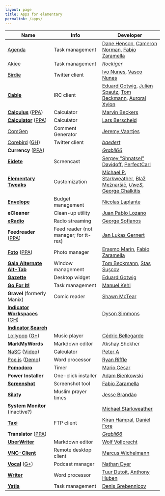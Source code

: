 ```yaml
---
layout: page
title: Apps for elementary
permalink: /apps/
---
```


Name | Info | Developer
---|---|---
[Agenda](https://launchpad.net/agenda-tasks) | Task management | [Dane Henson](https://launchpad.net/~thegreatdane), [Cameron Norman](https://launchpad.net/~cameronnemo), [Fabio Zaramella](https://launchpad.net/~ffabio-96-x) 
[Akiee](https://github.com/rockiger/akiee) | Task management | [*Rockiger*](https://github.com/rockiger)
[Birdie](http://birdieapp.github.io/) | Twitter client | [Ivo Nunes](https://github.com/ivonunes), [Vasco Nunes](https://github.com/vascomfnunes)
**[Cable](https://launchpad.net/cable)** | IRC client | [Eduard Gotwig](https://launchpad.net/~gotwig), [Julien Spautz](https://launchpad.net/~julien-spautz), [Tom Beckmann](https://launchpad.net/~tombeckmann), [Auroral Xylon](https://launchpad.net/~avlabs314)
**[Calculus](https://launchpad.net/calculus)** ([PPA](https://launchpad.net/~embik/+archive/ubuntu/elementary-daily)) | Calculator | [Marvin Beckers](https://plus.google.com/115808436961854096673)
**[Calculator](https://launchpad.net/elementarycalculator)** ([PPA](https://launchpad.net/~siasola/+archive/ubuntu/ppa)) | Calculator | [Lars Berscheid](https://launchpad.net/~siasola)
[ComGen](http://jeremyvaartjes.com/comgen/) | Comment Generator | [Jeremy Vaartjes](https://plus.google.com/109424692236917039830)
[Corebird](http://corebird.baedert.org/) ([GH](https://github.com/baedert/corebird)) | Twitter client | [*baedert*](https://github.com/baedert)
**Currency** ([PPA](https://launchpad.net/~grabli66-r/+archive/ubuntu/eos)) | | [*Grabli66*](https://plus.google.com/108440719526525277910)
**[Eidete](https://launchpad.net/eidete)** | Screencast | [Sergey "Shnatsel" Davidoff](https://launchpad.net/~shnatsel), [PerfectCarl](https://launchpad.net/~name-is-carl)
**[Elementary Tweaks](https://launchpad.net/elementary-tweaks)** | Customization | [Michael P. Starkweather](https://launchpad.net/~mpstark), [Blaž Mežnaršič](https://launchpad.net/~bmeznarsic), [*UweS*](https://launchpad.net/~uwes), [George Chalkitis](https://launchpad.net/~chalkitisge)
**[Envelope](https://github.com/nlaplante/envelope)** | Budget management | [Nicolas Laplante](https://plus.google.com/108189012221374960701)
**eCleaner** | Clean-up utility | [Juan Pablo Lozano](https://plus.google.com/117692827692672354132)
**[eRadio](https://launchpad.net/eradio)** | Radio streaming | [George Sofianos](https://plus.google.com/113503999148667020901)
**Feedreader** ([PPA](https://launchpad.net/~eviltwin1/+archive/ubuntu/feedreader-daily)) | Feed reader (not manager; for tt-rss) | [Jan Lukas Gernert](https://plus.google.com/109974726829108083807)
**[Foto](http://erasmo-marin.github.io/foto/)** ([PPA](https://launchpad.net/~erasmo-marin/+archive/ubuntu/foto-1.0)) | Photo manager | [Erasmo Marín](https://launchpad.net/~erasmo-marin), [Fabio Zaramella](https://launchpad.net/~ffabio-96-x)
**[Gala Alternate Alt-Tab](https://github.com/tom95/gala-alternate-alt-tab)** | Window management | [Tom Beckmann](https://github.com/tom95), [Stas Sușcov](https://github.com/stas)
**[Gazette](https://launchpad.net/gazette)** | Desktop widget | [Eduard Gotwig](https://launchpad.net/~gotwig)
**[Go For It!](https://github.com/mank319/Go-For-It)** | Task management | [Manuel Kehl](https://plus.google.com/111316844546399833250)
**Gravel** (formerly Manix) | Comic reader | [Shawn McTear](https://plus.google.com/109256860773710627217)
**[Indicator Workspaces](http://dysonsimmons.com/indicator-workspaces/)** ([GH](https://github.com/dyson/indicator-workspaces)) | | [Dyson Simmons](http://dysonsimmons.com/)
**[Indicator Search](https://code.launchpad.net/~elementary-apps/synapse-project/indicator-search)** | | 
[Lollypop](http://gnumdk.github.io/lollypop/) ([G+](https://plus.google.com/104349425299854550670/posts)) | Music player | [Cédric Bellegarde](https://github.com/gnumdk)
**[MarkMyWords](https://github.com/voldyman/MarkMyWords)** | Markdown editor | [Akshay Shekher](https://plus.google.com/108513512706331500895)
[NaSC](https://launchpad.net/nasc) ([Video](https://dl.dropboxusercontent.com/u/28321853/screencast1411074345.webm)) | Calculator | [Peter A](https://plus.google.com/116373568615209021512/posts)
[Poe.js](https://github.com/RyanRiffle/Poe) ([Demo](http://ryanriffle.github.io/Poe/demo/app.html)) | Word processor | [Ryan Riffle](https://plus.google.com/115441007574184937069)
**[Pomodoro](https://github.com/mariocesar/pomodoro-elementary)** | Timer | [Mario César](https://github.com/mariocesar)
**Power Installer** | One-click installer | [Adam Bieńkowski](https://plus.google.com/102383287758197741530)
**[Screenshot](https://launchpad.net/screenshot-tool)** | Screenshot tool | [Fabio Zaramella](https://launchpad.net/~ffabio-96-x)
**[Silaty](http://jessewb.wordpress.com/category/silaty-development/)** | Muslim prayer times | [Jesse Brandão](https://plus.google.com/111228118570001154569)
**System Monitor** (inactive?) | | [Michael Starkweather](https://plus.google.com/+MichaelStarkweather/posts)
**[Taxi](http://launchpad.net/taxi)** | FTP client | [Kiran Hampal](https://launchpad.net/~khampal), [Daniel Fore](https://launchpad.net/~danrabbit)
**Translator** ([PPA](https://launchpad.net/~grabli66-r/+archive/ubuntu/eos)) | | [*Grabli66*](https://plus.google.com/108440719526525277910)
**[UberWriter](http://uberwriter.wolfvollprecht.de/)** | Markdown editor | [Wolf Vollprecht](https://plus.google.com/109074337730327400984)
**[VNC-Client](https://launchpad.net/evnc/)** | Remote desktop client | [Marcus Wichelmann](https://launchpad.net/~l-admin-3)
**[Vocal](http://nathandyer.me/)** ([G+](https://plus.google.com/115162318639836328992/posts)) | Podcast manager | [Nathan Dyer](https://plus.google.com/+NathanDyerdotMe/posts)
**[Writer](https://launchpad.net/writer)** | Word processor | [Tuur Dutoit](https://launchpad.net/~tuur-dutoit-f), [Anthony Huben](https://launchpad.net/~harp37)
**[Yatla](https://github.com/denis631/Yatla)** | Task management | [Denis Grebennicov](https://github.com/denis631)
